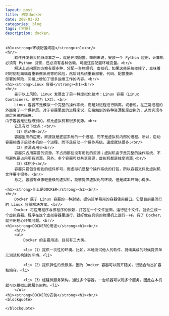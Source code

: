 ```yaml
---
layout: post
title: 初学docker
date: 208-03-03
categories: blog
tags: [容器]
description: docker。
---
```

	<h1><strong>环境配置问题</strong><h1><br/>
	<hr/>
		软件开发最大的麻烦事之一，就是环境配置。举例来说，安装一个 Python 应用，计算机必须有 Python 引擎，还必须有各种依赖，可能还要配置环境变量。<br/>
		解决上述问题的方案有很多种，分配一台物理机，虚拟机，如果这些系统挂掉了，意味着时时刻刻面临着重新做系统等的风险，然后对系统重新部署、代码、配置重新
	部署的风险，间接上增加了很多运维工作的内容。<br/>
	<h1><strong>Linux 容器</strong><h1><br/>
	<hr/>
		鉴于以上风险，Linux 发展出了另一种虚拟化技术：Linux 容器（Linux Containers，缩写为 LXC）。<br>
		Linux 容器不是模拟一个完整的操作系统，而是对进程进行隔离。或者说，在正常进程的外面套了一个保护层。对于容器里面的进程来说，它接触到的各种资源都是虚拟的，从而实现与底层系统的隔离。
	由于容器是进程级别的，相比虚拟机有很多优势。<br>
		它具有以下优点：<br/>
		（1）启动快<br/>
		容器里面的应用，直接就是底层系统的一个进程，而不是虚拟机内部的进程。所以，启动容器相当于启动本机的一个进程，而不是启动一个操作系统，速度就快很多;<br/>
		（2）资源占用少<br/>
		容器只占用需要的资源，不占用那些没有用到的资源；虚拟机由于是完整的操作系统，不可避免要占用所有资源。另外，多个容器可以共享资源，虚拟机都是独享资源;<br/>
		（3）体积小<br/>
		容器只要包含用到的组件即可，而虚拟机是整个操作系统的打包，所以容器文件比虚拟机文件要小很多。<br/>
		总之，容器有点像轻量级的虚拟机，能够提供虚拟化的环境，但是成本开销小得多。
		
	<h1><strong>什么是DOCKER</strong><h1><br/>
	<hr/>
		Docker 属于 Linux 容器的一种封装，提供简单易用的容器使用接口。它是目前最流行的 Linux 容器解决方案。<br/>
		Docker 将应用程序与该程序的依赖，打包在一个文件里面。运行这个文件，就会生成一个虚拟容器。程序在这个虚拟容器里运行，就好像在真实的物理机上运行一样。有了 Docker，就不用担心环境问题。<br/>
	<h1><strong>DOCKER的用途</strong><h1><br/>	
		<hr/>
		<ul>
			Docker 的主要用途，目前有三大类。

			<li>（1）提供一次性的环境。比如，本地测试他人的软件、持续集成的时候提供单元测试和构建的环境。<li>

			<li>（2）提供弹性的云服务。因为 Docker 容器可以随开随关，很适合动态扩容和缩容。<li>

			<li>（3）组建微服务架构。通过多个容器，一台机器可以跑多个服务，因此在本机就可以模拟出微服务架构。<li>
		</ul>
	<h1><strong>DOCKER的安装</strong><h1><br/>
	<blockquote>
	
	</blockquote>